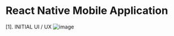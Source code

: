 # React Native Mobile Application

[1]. INITIAL UI / UX
![image](https://github.com/user-attachments/assets/13271a7f-eb5c-484b-ba52-d3e9a50da5b5)

